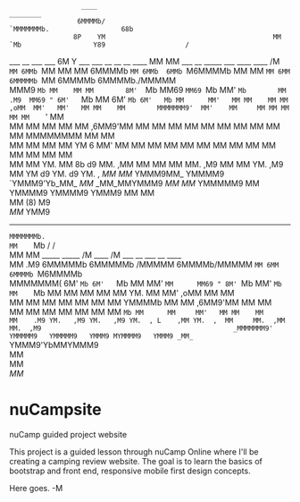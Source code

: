                                                                                                                               
                                                                                                                              
                      ____                                           ________                                                 
                     6MMMMb/                                         `MMMMMMMb.                  68b                          
                    8P    YM                                          MM    `Mb                  Y89                    /     
___  __  ___   ___ 6M      Y    ___   ___  __    __  __ ____          MM     MM ___  __   _____  ___   ____     ____   /M     
`MM 6MMb `MM    MM MM         6MMMMb  `MM 6MMb  6MMb `M6MMMMb         MM     MM `MM 6MM  6MMMMMb `MM  6MMMMb   6MMMMb./MMMMM  
 MMM9 `Mb MM    MM MM        8M'  `Mb  MM69 `MM69 `Mb MM'  `Mb        MM    .M9  MM69 " 6M'   `Mb MM 6M'  `Mb 6M'   Mb MM     
 MM'   MM MM    MM MM            ,oMM  MM'   MM'   MM MM    MM        MMMMMMM9'  MM'    MM     MM MM MM    MM MM    `' MM     
 MM    MM MM    MM MM        ,6MM9'MM  MM    MM    MM MM    MM        MM         MM     MM     MM MM MMMMMMMM MM       MM     
 MM    MM MM    MM YM      6 MM'   MM  MM    MM    MM MM    MM        MM         MM     MM     MM MM MM       MM       MM     
 MM    MM YM.   MM  8b    d9 MM.  ,MM  MM    MM    MM MM.  ,M9        MM         MM     YM.   ,M9 MM YM    d9 YM.   d9 YM.  , 
_MM_  _MM_ YMMM9MM_  YMMMM9  `YMMM9'Yb_MM_  _MM_  _MM_MMYMMM9        _MM_       _MM_     YMMMMM9  MM  YMMMM9   YMMMM9   YMMM9 
                                                      MM                                          MM                          
                                                      MM                                      (8) M9                          
                                                     _MM_                                      YMM9                           
                                                                                                                              
                                                                                                                              
________                                                                                                                      
`MMMMMMMb.                                                                                                                    
 MM    `Mb                      /               /                                                                             
 MM     MM   _____     _____   /M       ____   /M     ___  __    ___  __ ____                                                 
 MM    .M9  6MMMMMb   6MMMMMb /MMMMM   6MMMMb\/MMMMM  `MM 6MM  6MMMMb `M6MMMMb                                                
 MMMMMMM(  6M'   `Mb 6M'   `Mb MM     MM'    ` MM      MM69 " 8M'  `Mb MM'  `Mb                                               
 MM    `Mb MM     MM MM     MM MM     YM.      MM      MM'        ,oMM MM    MM                                               
 MM     MM MM     MM MM     MM MM      YMMMMb  MM      MM     ,6MM9'MM MM    MM                                               
 MM     MM MM     MM MM     MM MM          `Mb MM      MM     MM'   MM MM    MM                                               
 MM    .M9 YM.   ,M9 YM.   ,M9 YM.  , L    ,MM YM.  ,  MM     MM.  ,MM MM.  ,M9                                               
_MMMMMMM9'  YMMMMM9   YMMMMM9   YMMM9 MYMMMM9   YMMM9 _MM_    `YMMM9'YbMMYMMM9                                                
                                                                       MM                                                     
                                                                       MM                                                     
                                                                      _MM_                                                    

# nuCampsite
nuCamp guided project website

This project is a guided lesson through nuCamp Online where I'll be creating a camping review website.
The goal is to learn the basics of bootstrap and front end, responsive mobile first design concepts.

Here goes.
-M

